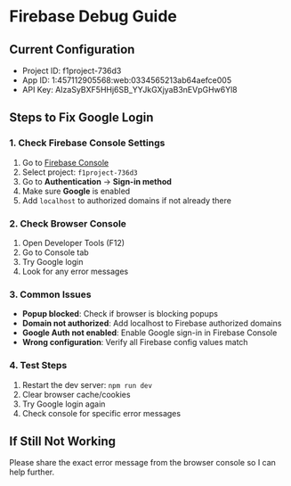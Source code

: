 # Firebase Debug Guide

## Current Configuration
- Project ID: f1project-736d3
- App ID: 1:457112905568:web:0334565213ab64aefce005
- API Key: AIzaSyBXF5HHj6SB_YYJkGXjyaB3nEVpGHw6Yl8

## Steps to Fix Google Login

### 1. Check Firebase Console Settings
1. Go to [Firebase Console](https://console.firebase.google.com/)
2. Select project: `f1project-736d3`
3. Go to **Authentication** → **Sign-in method**
4. Make sure **Google** is enabled
5. Add `localhost` to authorized domains if not already there

### 2. Check Browser Console
1. Open Developer Tools (F12)
2. Go to Console tab
3. Try Google login
4. Look for any error messages

### 3. Common Issues
- **Popup blocked**: Check if browser is blocking popups
- **Domain not authorized**: Add localhost to Firebase authorized domains
- **Google Auth not enabled**: Enable Google sign-in in Firebase Console
- **Wrong configuration**: Verify all Firebase config values match

### 4. Test Steps
1. Restart the dev server: `npm run dev`
2. Clear browser cache/cookies
3. Try Google login again
4. Check console for specific error messages

## If Still Not Working
Please share the exact error message from the browser console so I can help further.

